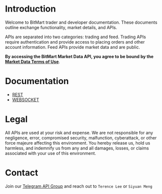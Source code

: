 # Introduction

Welcome to BitMart trader and developer documentation. These documents outline exchange functionality, market details, and APIs.

APIs are separated into two categories: trading and feed. Trading APIs require authentication and provide access to placing orders and other account information. Feed APIs provide market data and are public.

**By accessing the BitMart Market Data API, you agree to be bound by the** [**Market Data Terms of Use**](https://support.bitmart.com/hc/en-us/articles/115004890354-Terms-of-Use).



# Documentation

* [REST](REST.md)
* [WEBSOCKET](WEBSOCKET.md)


# Legal

All APIs are used at your risk and expense. We are not responsible for any negligence, error, compromised security, malfunction, cyberattack, or other force majeure affecting this environment. You hereby release us, hold us harmless, and indemnify us from any and all damages, losses, or claims associated with your use of this environment.

# Contact
Join our [Telegram API Group](https://t.me/bitmart_api) and reach out to `Terence Lee` or `Siyuan Meng`
